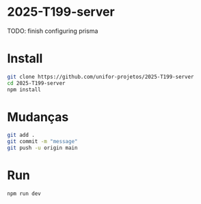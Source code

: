 # 2025-T199-server

TODO: finish configuring prisma

# Install

```bash
git clone https://github.com/unifor-projetos/2025-T199-server
cd 2025-T199-server
npm install
```

# Mudanças

```bash
git add .
git commit -m "message"
git push -u origin main
```

# Run

```bash
npm run dev
```
